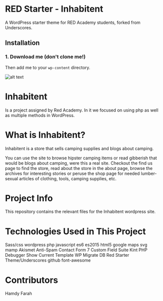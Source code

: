 # RED Starter - Inhabitent

A WordPress starter theme for RED Academy students, forked from Underscores.

## Installation

### 1. Download me (don't clone me!)

Then add me to your `wp-content` directory.

![alt text](assets/images/inhabitent-logo-text-dark.svg "Welcome to the Inhabitent theme")

# Inhabitent
Is a project assigned by Red Academy.  In it we focused on using php as well as multiple methods in WordPress.

# What is Inhabitent?
Inhabitent is a store that sells camping supplies and blogs about camping.  

You can use the site to browse hipster camping items or read gibberish that would be blogs about camping, were this a real site.  Checkout the find us page to find the store, read about the store in the about page, browse the archives for interesting stories or peruse the shop page for needed lumber-sexual articles of clothing, tools, camping supplies, etc.

# Project Info
This repository contains the relevant files for the Inhabitent wordpress site.

# Technologies Used in This Project
Sass/css    wordpress   php   javascript es6  es2015    html5    google maps   svg   mamp    Akismet Anti-Spam   Contact Form 7    Custom Field Suite    Kint PHP Debugger   Show Current Template   WP Migrate DB   Red Starter Theme/Underscores    github    font-awesome

# Contributors
Hamdy Farah
